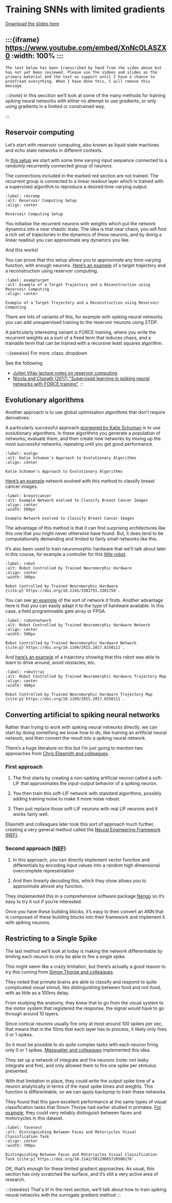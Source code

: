 # Training SNNs with limited gradients

[Download the slides here](slides/W5-V1-limited-gradients.pptx)

:::{iframe} https://www.youtube.com/embed/XnNcOLASZX0
:width: 100%
:::
---

```{danger} Work in progress
The text below has been transcribed by hand from the video above but has not yet been reviewed. Please use the videos and slides as the primary material and the text as support until I have a chance to proofread everything. When I have done this, I will remove this message.
```

:::{note}
In this secction we’ll look at some of the many methods for training spiking neural networks with either no attempt to use gradients, or only using gradients in a limited or constrained way.

:::

## Reservoir computing

Let’s start with reservoir computing, also known as liquid state machines and echo state networks in different contexts.

In [this setup](#rescomp) we start with some time varying input sequence connected to a randomly recurrently connected group of neurons.

The connections included in the marked red section are not trained. The recurrent group is connected to a linear readout layer which is trained with a supervised algorithm to reproduce a desired time-varying output.

```{figure} figures/rescomputing.png
:label: rescomp
:alt: Reservoir Computing Setup
:align: center

Reservoir Computing Setup
```

You initialise the recurrent neurons with weights which put the network dynamics into a near chaotic state. The idea is that near chaos, you will find a rich set of trajectories in the dynamics of these neurons, and by doing a linear readout you can approximate any dynamics you like.

And this works! 

You can prove that this setup allows you to approximate any time-varying function, with enough neurons. [Here’s an example](#examptarget) of a target trajectory and a reconstruction using reservoir computing.

```{figure} figures/targettraj.png
:label: examptarget
:alt: Example of a Target Trajectory and a Reconstruction using Reservoir Computing
:align: center

Example of a Target Trajectory and a Reconstruction using Reservoir Computing
```

There are lots of variants of this, for example with spiking neural networks you can add unsupervised training to the reservoir neurons using STDP.

A particularly interesting variant is FORCE training, where you write the recurrent weights as a sum of a fixed term that induces chaos, and a trainable term that can be trained with a recursive least squares algorithm.

:::{seealso} For more
:class: dropdown

See the following:

* [Julien Vitay lecture notes on reservoir computing](https://julien-vitay.net/lecturenotes-neurocomputing/4-neurocomputing/4-Reservoir.html)
* [Nicola and Clopath (2017) "Supervised learning in spiking neural networks with FORCE training"](https://doi.org/10.1038/s41467-017-01827-3)
:::

## Evolutionary algorithms

Another approach is to use global optimisation algorithms that don’t require derivatives.

A particularly successful approach [pioneered by Katie Schuman](https://doi.org/10.1145/3381755.3381758) is to use evolutionary algorithms. In these algorithms you generate a population of networks, evaluate them, and then create new networks by mixing up the most successful networks, repeating until you get good performance.

```{figure} figures/katie.png
:label: evalgo
:alt: Katie Schuman's Approach to Evolutionary Algorithms
:align: center

Katie Schuman's Approach to Evolutionary Algorithms
```

[Here’s an example](#breastcancer) network evolved with this method to classify breast cancer images.

```{figure} figures/cancernetwork.png
:label: breastcancer
:alt: Example Network evolved to Classify Breast Cancer Images
:align: center
:width: 500px

Example Network evolved to Classify Breast Cancer Images
```

The advantage of this method is that it can find surprising architectures like this one that you might never otherwise have found. But, it does tend to be computationally demanding and limited to fairly small networks like this.

It’s also been used to train neuromorphic hardware that we’ll talk about later in this course, for example a controller for this [little robot](#robot).

```{figure} figures/littlerobot.png
:label: robot
:alt: Robot Controlled by Trained Neuromorphic Hardware
:align: center
:width: 300px

Robot Controlled by Trained Neuromorphic Hardware {cite:p}`https://doi.org/10.1145/3381755.3381758`.
```

You can see [an example](#robotnetwork) of the sort of network it finds. Another advantage here is that you can easily adapt it to the type of hardware available. In this case, a field programmable gate array or FPGA.

```{figure} figures/littlerobotnet.png
:label: robotnetwork
:alt: Robot Controlled by Trained Neuromorphic Hardware Network
:align: center
:width: 500px

Robot Controlled by Trained Neuromorphic Hardware Network {cite:p}`https://doi.org/10.1109/IRIS.2017.8250111`.
```

And [here’s an example](#robottraj) of a trajectory showing that this robot was able to learn to drive around, avoid obstacles, etc.

```{figure} figures/littlerobottraj.png
:label: robottraj
:alt: Robot Controlled by Trained Neuromorphic Hardware Trajectory Map
:align: center
:width: 400px

Robot Controlled by Trained Neuromorphic Hardware Trajectory Map {cite:p}`https://doi.org/10.1109/IRIS.2017.8250111`.
```

## Converting artificial to spiking neural networks

Rather than trying to work with spiking neural networks directly, we can start by doing something we know how to do, like training an artificial neural network, and then convert the result into a spiking neural network.

There’s a huge literature on this but I’m just going to mention two approaches from [Chris Eliasmith and colleagues](https://doi.org/10.48550/arXiv.1510.08829).

### First approach

1. The first starts by creating a non-spiking artificial neuron called a soft-LIF that approximates the input-output behavior of a spiking neuron.

2. You then train this soft-LIF network with standard algorithms, possibly adding training noise to make it more noise robust.

3. Then just replace those soft-LIF neurons with real LIF neurons and it works fairly well.

Eliasmith and colleagues later took this sort of approach much further, creating a very general method called the [Neural Engineering Framework (NEF)](http://compneuro.uwaterloo.ca/research/nef.html).


### Second approach ([NEF](http://compneuro.uwaterloo.ca/research/nef.html))

1. In this approach, you can directly implement vector function and differentials by encoding input values into a random high dimensional overcomplete representation

2. And then linearly decoding this, which they show allows you to approximate almost any function.

They implemented this in a comprehensive software package [Nengo](https://www.nengo.ai/) so it’s easy to try it out if you’re interested.

Once you have these building blocks, it’s easy to then convert an ANN that is composed of these building blocks into their framework and implement it with spiking neurons.

## Restricting to a Single Spike

The last method we’ll look at today is making the network differentiable by limiting each neuron to only be able to fire a single spike.

This might seem like a crazy limitation, but there’s actually a good reason to try this coming from [Simon Thorpe and colleagues](https://citeseerx.ist.psu.edu/document?repid=rep1&type=pdf&doi=297cd07d12ad74c10fee794fa947f02d561158ab).

They noted that primate brains are able to classify and respond to quite complicated visual stimuli, like distinguishing between food and not-food, with as little as a 100ms delay.

From studying the anatomy, they knew that to go from the visual system to the motor system that registered the response, the signal would have to go through around 10 layers.

Since cortical neurons usually fire only at most around 100 spikes per sec, that means that in the 10ms that each layer has to process, it likely only fires 0 or 1 spikes.

So it must be possible to do quite complex tasks with each neuron firing only 0 or 1 spikes. [Masquelier and colleagues](https://doi.org/10.1142/S0129065720500276) implemented this idea.

They set up a network of integrate and fire neurons (note: not leaky integrate and fire), and only allowed them to fire one spike per stimulus presented.

With that limitation in place, they could write the output spike time of a neuron analytically in terms of the input spike times and weights. This function is differentiable, so we can apply backprop to train these networks.

They found that this gave excellent performance at the same types of visual classification tasks that Simon Thorpe had earlier studied in primates. [For example](#facetest), they could very reliably distinguish between faces and motorcycles in this dataset.

```{figure} figures/facemotor.png
:label: facetest
:alt: Distinguishing Between Faces and Motorcycles Visual Classification Task
:align: center
:width: 700px

Distinguishing Between Faces and Motorcycles Visual Classification Task {cite:p}`https://doi.org/10.1142/S0129065720500276`.
```

OK, that’s enough for these limited gradient approaches. As usual, this section has only scratched the surface, and it’s still a very active area of research.

:::{seealso} That's it!
In the next section, we’ll talk about how to train spiking neural networks with the surrogate gradient method
:::